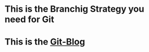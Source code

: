 # This is the Branchig Strategy you need for Git

# This is the [Git-Blog](https://nvie.com/posts/a-successful-git-branching-model/)
